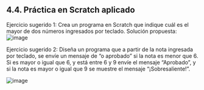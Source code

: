 ## 4.4. Práctica en Scratch aplicado

Ejercicio sugerido 1: Crea un programa en Scratch que indique cuál es el mayor de dos
números ingresados por teclado.
Solución propuesta:
![image](https://github.com/escuelaDeCodigoMargaritaMaza/Pensamiento_computacional/assets/91554777/3b8ea278-5607-4b7b-a444-b25628023912)

Ejercicio sugerido 2: Diseña un programa que a partir de la nota ingresada por teclado,
se envíe un mensaje de “o aprobado” si la nota es menor que 6. Si es mayor o igual que 6,
y está entre 6 y 9 envíe el mensaje “Aprobado”, y si la nota es mayor o igual que 9 se
muestre el mensaje “¡Sobresaliente!”.

![image](https://github.com/escuelaDeCodigoMargaritaMaza/Pensamiento_computacional/assets/91554777/480a1936-d527-4160-b4ea-ce29b244a204)

